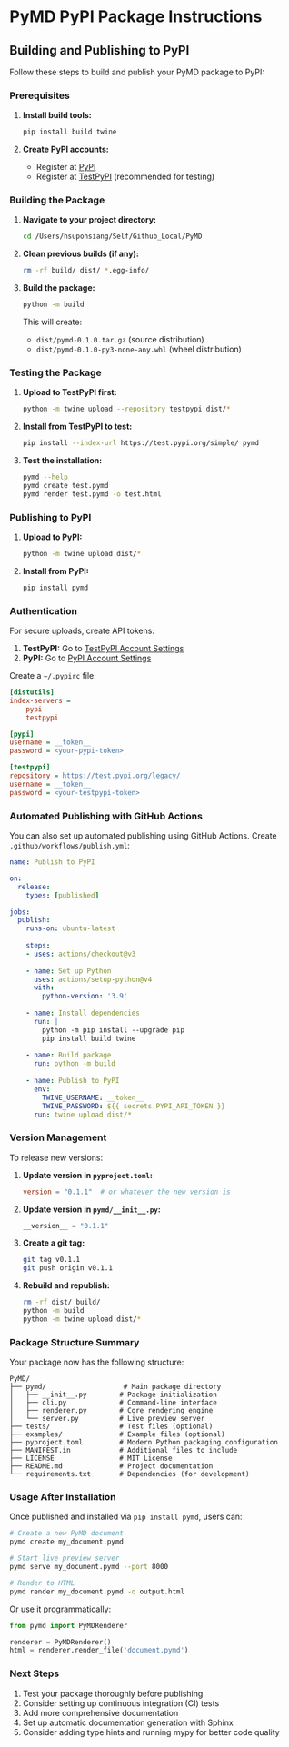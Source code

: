 # PyMD PyPI Package Instructions

## Building and Publishing to PyPI

Follow these steps to build and publish your PyMD package to PyPI:

### Prerequisites

1. **Install build tools:**

   ```bash
   pip install build twine
   ```

2. **Create PyPI accounts:**
   - Register at [PyPI](https://pypi.org/account/register/)
   - Register at [TestPyPI](https://test.pypi.org/account/register/) (recommended for testing)

### Building the Package

1. **Navigate to your project directory:**

   ```bash
   cd /Users/hsupohsiang/Self/Github_Local/PyMD
   ```

2. **Clean previous builds (if any):**

   ```bash
   rm -rf build/ dist/ *.egg-info/
   ```

3. **Build the package:**

   ```bash
   python -m build
   ```

   This will create:
   - `dist/pymd-0.1.0.tar.gz` (source distribution)
   - `dist/pymd-0.1.0-py3-none-any.whl` (wheel distribution)

### Testing the Package

1. **Upload to TestPyPI first:**

   ```bash
   python -m twine upload --repository testpypi dist/*
   ```

2. **Install from TestPyPI to test:**

   ```bash
   pip install --index-url https://test.pypi.org/simple/ pymd
   ```

3. **Test the installation:**

   ```bash
   pymd --help
   pymd create test.pymd
   pymd render test.pymd -o test.html
   ```

### Publishing to PyPI

1. **Upload to PyPI:**

   ```bash
   python -m twine upload dist/*
   ```

2. **Install from PyPI:**

   ```bash
   pip install pymd
   ```

### Authentication

For secure uploads, create API tokens:

1. **TestPyPI:** Go to [TestPyPI Account Settings](https://test.pypi.org/manage/account/token/)
2. **PyPI:** Go to [PyPI Account Settings](https://pypi.org/manage/account/token/)

Create a `~/.pypirc` file:

```ini
[distutils]
index-servers = 
    pypi
    testpypi

[pypi]
username = __token__
password = <your-pypi-token>

[testpypi]
repository = https://test.pypi.org/legacy/
username = __token__
password = <your-testpypi-token>
```

### Automated Publishing with GitHub Actions

You can also set up automated publishing using GitHub Actions. Create `.github/workflows/publish.yml`:

```yaml
name: Publish to PyPI

on:
  release:
    types: [published]

jobs:
  publish:
    runs-on: ubuntu-latest
    
    steps:
    - uses: actions/checkout@v3
    
    - name: Set up Python
      uses: actions/setup-python@v4
      with:
        python-version: '3.9'
    
    - name: Install dependencies
      run: |
        python -m pip install --upgrade pip
        pip install build twine
    
    - name: Build package
      run: python -m build
    
    - name: Publish to PyPI
      env:
        TWINE_USERNAME: __token__
        TWINE_PASSWORD: ${{ secrets.PYPI_API_TOKEN }}
      run: twine upload dist/*
```

### Version Management

To release new versions:

1. **Update version in `pyproject.toml`:**

   ```toml
   version = "0.1.1"  # or whatever the new version is
   ```

2. **Update version in `pymd/__init__.py`:**

   ```python
   __version__ = "0.1.1"
   ```

3. **Create a git tag:**

   ```bash
   git tag v0.1.1
   git push origin v0.1.1
   ```

4. **Rebuild and republish:**

   ```bash
   rm -rf dist/ build/
   python -m build
   python -m twine upload dist/*
   ```

### Package Structure Summary

Your package now has the following structure:

```
PyMD/
├── pymd/                   # Main package directory
│   ├── __init__.py        # Package initialization
│   ├── cli.py             # Command-line interface
│   ├── renderer.py        # Core rendering engine
│   └── server.py          # Live preview server
├── tests/                 # Test files (optional)
├── examples/              # Example files (optional)
├── pyproject.toml         # Modern Python packaging configuration
├── MANIFEST.in            # Additional files to include
├── LICENSE                # MIT License
├── README.md              # Project documentation
└── requirements.txt       # Dependencies (for development)
```

### Usage After Installation

Once published and installed via `pip install pymd`, users can:

```bash
# Create a new PyMD document
pymd create my_document.pymd

# Start live preview server
pymd serve my_document.pymd --port 8000

# Render to HTML
pymd render my_document.pymd -o output.html
```

Or use it programmatically:

```python
from pymd import PyMDRenderer

renderer = PyMDRenderer()
html = renderer.render_file('document.pymd')
```

### Next Steps

1. Test your package thoroughly before publishing
2. Consider setting up continuous integration (CI) tests
3. Add more comprehensive documentation
4. Set up automatic documentation generation with Sphinx
5. Consider adding type hints and running mypy for better code quality
